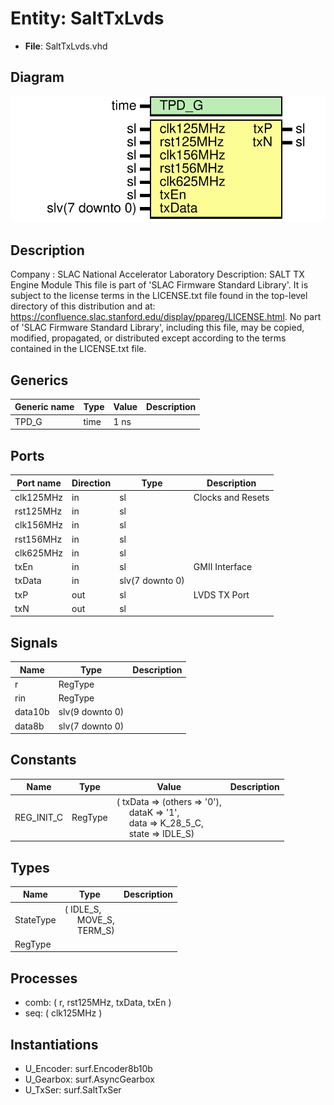 # Entity: SaltTxLvds

- **File**: SaltTxLvds.vhd
## Diagram

![Diagram](SaltTxLvds.svg "Diagram")
## Description

Company    : SLAC National Accelerator Laboratory
Description: SALT TX Engine Module
This file is part of 'SLAC Firmware Standard Library'.
It is subject to the license terms in the LICENSE.txt file found in the
top-level directory of this distribution and at:
   https://confluence.slac.stanford.edu/display/ppareg/LICENSE.html.
No part of 'SLAC Firmware Standard Library', including this file,
may be copied, modified, propagated, or distributed except according to
the terms contained in the LICENSE.txt file.
## Generics

| Generic name | Type | Value | Description |
| ------------ | ---- | ----- | ----------- |
| TPD_G        | time | 1 ns  |             |
## Ports

| Port name | Direction | Type            | Description       |
| --------- | --------- | --------------- | ----------------- |
| clk125MHz | in        | sl              | Clocks and Resets |
| rst125MHz | in        | sl              |                   |
| clk156MHz | in        | sl              |                   |
| rst156MHz | in        | sl              |                   |
| clk625MHz | in        | sl              |                   |
| txEn      | in        | sl              | GMII Interface    |
| txData    | in        | slv(7 downto 0) |                   |
| txP       | out       | sl              | LVDS TX Port      |
| txN       | out       | sl              |                   |
## Signals

| Name    | Type            | Description |
| ------- | --------------- | ----------- |
| r       | RegType         |             |
| rin     | RegType         |             |
| data10b | slv(9 downto 0) |             |
| data8b  | slv(7 downto 0) |             |
## Constants

| Name       | Type    | Value                                                                                                                                                                                                                  | Description |
| ---------- | ------- | ---------------------------------------------------------------------------------------------------------------------------------------------------------------------------------------------------------------------- | ----------- |
| REG_INIT_C | RegType |  (       txData => (others => '0'),<br><span style="padding-left:20px">       dataK  => '1',<br><span style="padding-left:20px">       data   => K_28_5_C,<br><span style="padding-left:20px">       state  => IDLE_S) |             |
## Types

| Name      | Type                                                                                               | Description |
| --------- | -------------------------------------------------------------------------------------------------- | ----------- |
| StateType | ( IDLE_S,<br><span style="padding-left:20px"> MOVE_S,<br><span style="padding-left:20px"> TERM_S)  |             |
| RegType   |                                                                                                    |             |
## Processes
- comb: ( r, rst125MHz, txData, txEn )
- seq: ( clk125MHz )
## Instantiations

- U_Encoder: surf.Encoder8b10b
- U_Gearbox: surf.AsyncGearbox
- U_TxSer: surf.SaltTxSer
